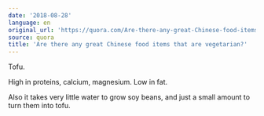 ```yaml
---
date: '2018-08-28'
language: en
original_url: 'https://quora.com/Are-there-any-great-Chinese-food-items-that-are-vegetarian/answer/Clément-Renaud'
source: quora
title: 'Are there any great Chinese food items that are vegetarian?'
---
```


Tofu.

High in proteins, calcium, magnesium. Low in fat.

Also it takes very little water to grow soy beans, and just a small
amount to turn them into tofu.
